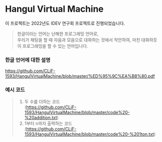 # Hangul Virtual Machine
이 프로젝트는 2022년도 IDEV 연구회 프로젝트로 진행되었습니다.   
   
> 한글이라는 언어는 난해한 프로그래밍 언어로,    
> 우리가 채팅을 할 때 자음과 모음으로 대화하는 것에서 착안하여, 마친 대화하듯이 프로그래밍을 할 수 있는 언어입니다.   
   
### 한글 언어에 대한 설명
https://github.com/CLiF-1593/HangulVirtualMachine/blob/master/%ED%95%9C%EA%B8%80.pdf
   
### 예시 코드
> 1. 두 수를 더하는 코드    
> (https://github.com/CLiF-1593/HangulVirtualMachine/blob/master/code%20-%20addition.txt)   
> 2. 1부터 n까지 출력하는 코드    
> (https://github.com/CLiF-1593/HangulVirtualMachine/blob/master/code%20-%201ton.txt)   
